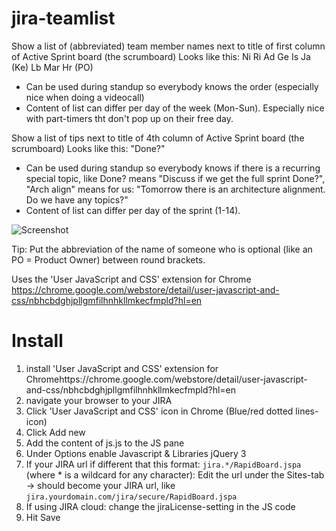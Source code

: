 # jira-teamlist

Show a list of (abbreviated) team member names next to title of first column of Active Sprint board (the scrumboard)
Looks like this:  Ni Ri Ad Ge Is Ja (Ke) Lb Mar Hr (PO)
- Can be used during standup so everybody knows the order (especially nice when doing a videocall)
- Content of list can differ per day of the week (Mon-Sun). Especially nice with part-timers tht don't pop up on their free day.

Show a list of tips next to title of 4th column of Active Sprint board (the scrumboard)
Looks like this:  "Done?"
- Can be used during standup so everybody knows if there is a recurring special topic, like Done? means "Discuss if we get the full sprint Done?", "Arch align" means for us: "Tomorrow there is an architecture alignment. Do we have any topics?"
- Content of list can differ per day of the sprint (1-14). 


![Screenshot](https://raw.githubusercontent.com/infonl/jira-teamlist/main/Screenshot%20Team%20list.png "Screenshot")

Tip: Put the abbreviation of the name of someone who is optional (like an PO = Product Owner) between round brackets.

Uses the 'User JavaScript and CSS' extension for Chrome https://chrome.google.com/webstore/detail/user-javascript-and-css/nbhcbdghjpllgmfilhnhkllmkecfmpld?hl=en

Install
=====================
1. install 'User JavaScript and CSS' extension for Chromehttps://chrome.google.com/webstore/detail/user-javascript-and-css/nbhcbdghjpllgmfilhnhkllmkecfmpld?hl=en
2. navigate your browser to your JIRA
3. Click 'User JavaScript and CSS' icon in Chrome (Blue/red dotted lines-icon)
4. Click Add new
5. Add the content of js.js to the JS pane
6. Under Options enable Javascript &  Libraries jQuery 3
8. If your JIRA url if different that this format: `jira.*/RapidBoard.jspa` (where * is a wildcard for any character): Edit the url under the Sites-tab -> should become your JIRA url, like `jira.yourdomain.com/jira/secure/RapidBoard.jspa`
9. If using JIRA cloud: change the jiraLicense-setting in the JS code
10. Hit Save


